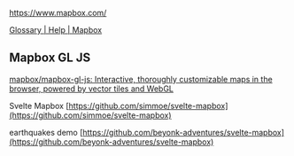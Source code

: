 https://www.mapbox.com/

[Glossary | Help | Mapbox](https://docs.mapbox.com/help/glossary/)

## Mapbox GL JS

[mapbox/mapbox-gl-js: Interactive, thoroughly customizable maps in the browser, powered by vector tiles and WebGL](https://github.com/mapbox/mapbox-gl-js)



Svelte Mapbox [https://github.com/simmoe/svelte-mapbox](https://github.com/simmoe/svelte-mapbox)  
  
earthquakes demo [https://github.com/beyonk-adventures/svelte-mapbox](https://github.com/beyonk-adventures/svelte-mapbox)

